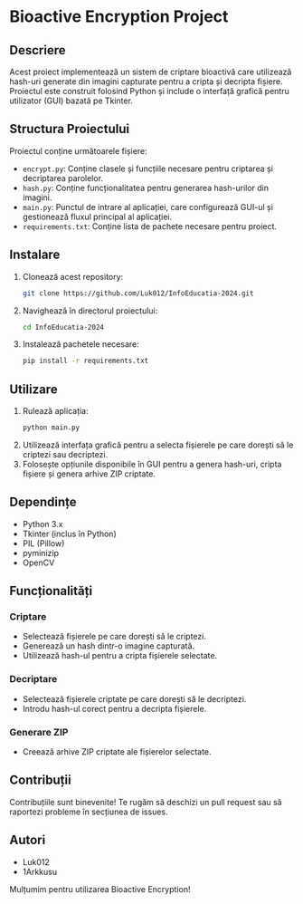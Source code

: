 # Bioactive Encryption Project

## Descriere
Acest proiect implementează un sistem de criptare bioactivă care utilizează hash-uri generate din imagini capturate pentru a cripta și decripta fișiere. Proiectul este construit folosind Python și include o interfață grafică pentru utilizator (GUI) bazată pe Tkinter.

## Structura Proiectului
Proiectul conține următoarele fișiere:
- `encrypt.py`: Conține clasele și funcțiile necesare pentru criptarea și decriptarea parolelor.
- `hash.py`: Conține funcționalitatea pentru generarea hash-urilor din imagini.
- `main.py`: Punctul de intrare al aplicației, care configurează GUI-ul și gestionează fluxul principal al aplicației.
- `requirements.txt`: Conține lista de pachete necesare pentru proiect.

## Instalare
1. Clonează acest repository:
    ```bash
    git clone https://github.com/Luk012/InfoEducatia-2024.git
    ```
2. Navighează în directorul proiectului:
    ```bash
    cd InfoEducatia-2024
    ```
3. Instalează pachetele necesare:
    ```bash
    pip install -r requirements.txt
    ```

## Utilizare
1. Rulează aplicația:
    ```bash
    python main.py
    ```
2. Utilizează interfața grafică pentru a selecta fișierele pe care dorești să le criptezi sau decriptezi.
3. Folosește opțiunile disponibile în GUI pentru a genera hash-uri, cripta fișiere și genera arhive ZIP criptate.

## Dependințe
- Python 3.x
- Tkinter (inclus în Python)
- PIL (Pillow)
- pyminizip
- OpenCV

## Funcționalități
### Criptare
- Selectează fișierele pe care dorești să le criptezi.
- Generează un hash dintr-o imagine capturată.
- Utilizează hash-ul pentru a cripta fișierele selectate.

### Decriptare
- Selectează fișierele criptate pe care dorești să le decriptezi.
- Introdu hash-ul corect pentru a decripta fișierele.

### Generare ZIP
- Creează arhive ZIP criptate ale fișierelor selectate.

## Contribuții
Contribuțiile sunt binevenite! Te rugăm să deschizi un pull request sau să raportezi probleme în secțiunea de issues.

## Autori
- Luk012
- 1Arkkusu

Mulțumim pentru utilizarea Bioactive Encryption!
